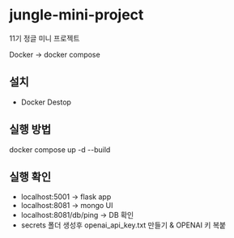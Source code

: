 # jungle-mini-project

11기 정글 미니 프로젝트

Docker -> docker compose

## 설치

- Docker Destop

## 실행 방법

docker compose up -d --build

## 실행 확인

- localhost:5001 -> flask app
- localhost:8081 -> mongo UI
- localhost:8081/db/ping -> DB 확인
- secrets 폴더 생성후 openai_api_key.txt 만들기 & OPENAI 키 복붙
